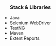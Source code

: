 <ul><h3>Stack & Libraries</h3>
<li>Java</li>
<li>Selenium WebDriver</li>
<li>TestNG</li>
<li>Maven</li>
<li>Extent Reports</li></ul>
